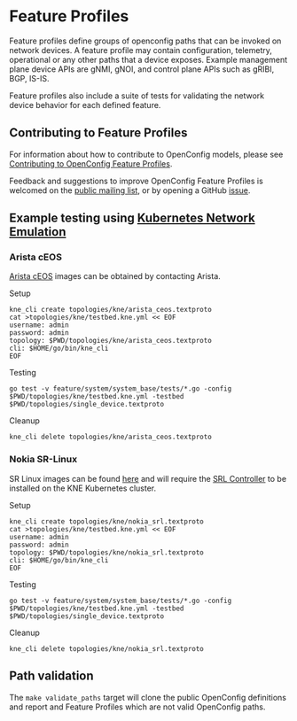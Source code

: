 # Feature Profiles

Feature profiles define groups of openconfig paths that can be invoked on network devices.  A feature profile may contain configuration, telemetry, operational or any other paths that a device exposes.  Example management plane device APIs are gNMI, gNOI, and control plane APIs such as gRIBI, BGP, IS-IS.

Feature profiles also include a suite of tests for validating the network device behavior for each defined feature.

## Contributing to Feature Profiles

For information about how to contribute to OpenConfig models, please
see [Contributing to OpenConfig Feature Profiles](contributions-guide.md).

Feedback and suggestions to improve OpenConfig Feature Profiles is welcomed on the
[public mailing list](https://groups.google.com/forum/?hl=en#!forum/netopenconfig),
or by opening a GitHub [issue](https://github.com/openconfig/featureprofiles/issues).


## Example testing using [Kubernetes Network Emulation](https://github.com/google/kne)

### Arista cEOS
[Arista cEOS](https://www.arista.com/en/products/software-controlled-container-networking) images can be obtained by contacting Arista.

Setup
```
kne_cli create topologies/kne/arista_ceos.textproto
cat >topologies/kne/testbed.kne.yml << EOF
username: admin
password: admin
topology: $PWD/topologies/kne/arista_ceos.textproto
cli: $HOME/go/bin/kne_cli
EOF
```
Testing
```
go test -v feature/system/system_base/tests/*.go -config $PWD/topologies/kne/testbed.kne.yml -testbed $PWD/topologies/single_device.textproto
```

Cleanup
```
kne_cli delete topologies/kne/arista_ceos.textproto
```

### Nokia SR-Linux
SR Linux images can be found [here](https://github.com/nokia/srlinux-container-image/pkgs/container/srlinux) and will require the [SRL Controller](https://github.com/srl-labs/srl-controller) to be installed on the KNE Kubernetes cluster.

Setup
```
kne_cli create topologies/kne/nokia_srl.textproto
cat >topologies/kne/testbed.kne.yml << EOF
username: admin
password: admin
topology: $PWD/topologies/kne/nokia_srl.textproto
cli: $HOME/go/bin/kne_cli
EOF
```

Testing
```
go test -v feature/system/system_base/tests/*.go -config $PWD/topologies/kne/testbed.kne.yml -testbed $PWD/topologies/single_device.textproto
```

Cleanup
```
kne_cli delete topologies/kne/nokia_srl.textproto
```

## Path validation

The `make validate_paths` target will clone the public OpenConfig definitions and report and Feature Profiles which are not valid OpenConfig paths.
